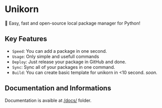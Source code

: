 # Unikorn
🦄 Easy, fast and open-source local package manager for Python!

## Key Features
- `Speed`: You can add a package in one second.
- `Usage`: Only simple and usefull commands
- `Deploy`: Just release your package in GitHub and done.
- `Sync`: Sync all of your packages in one command.
- `Build`: You can create basic template for unikorn in <10 second. _soon._

## Documentation and Informations
Documentation is avaible at [/docs/](https://github.com/5elenay/unikorn/tree/main/docs) folder.